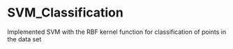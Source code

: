 # SVM_Classification
Implemented SVM with the RBF kernel function for classification of points in the data set
